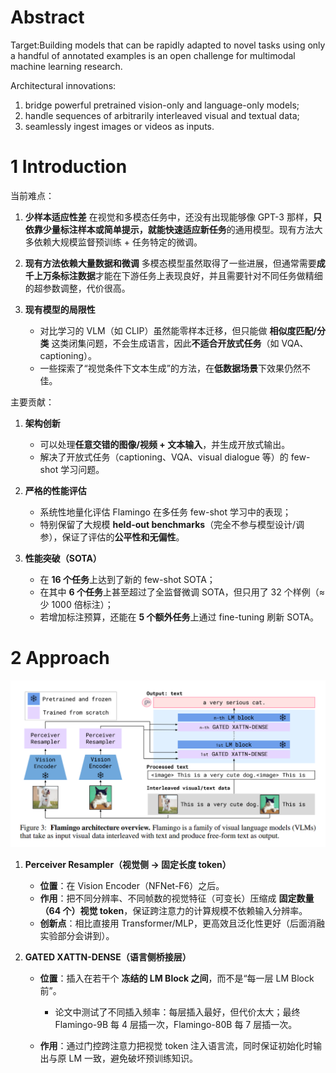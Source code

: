 # Abstract

Target:Building models that can be rapidly adapted to novel tasks using only a handful of annotated examples is an open challenge for multimodal machine learning research.

Architectural innovations:
1. bridge powerful pretrained vision-only and language-only models;
2. handle sequences of arbitrarily interleaved visual and textual data;
3. seamlessly ingest images or videos as inputs.

# 1 Introduction

当前难点：
1. **少样本适应性差**
   在视觉和多模态任务中，还没有出现能够像 GPT-3 那样，**只依靠少量标注样本或简单提示，就能快速适应新任务**的通用模型。现有方法大多依赖大规模监督预训练 + 任务特定的微调。

2. **现有方法依赖大量数据和微调**
   多模态模型虽然取得了一些进展，但通常需要**成千上万条标注数据**才能在下游任务上表现良好，并且需要针对不同任务做精细的超参数调整，代价很高。

3. **现有模型的局限性**

   * 对比学习的 VLM（如 CLIP）虽然能零样本迁移，但只能做 **相似度匹配/分类** 这类闭集问题，不会生成语言，因此**不适合开放式任务**（如 VQA、captioning）。
   * 一些探索了“视觉条件下文本生成”的方法，在**低数据场景**下效果仍然不佳。

主要贡献：
1. **架构创新**

   * 可以处理**任意交错的图像/视频 + 文本输入**，并生成开放式输出。
   * 解决了开放式任务（captioning、VQA、visual dialogue 等）的 few-shot 学习问题。

2. **严格的性能评估**

   * 系统性地量化评估 Flamingo 在多任务 few-shot 学习中的表现；
   * 特别保留了大规模 **held-out benchmarks**（完全不参与模型设计/调参），保证了评估的**公平性和无偏性**。

3. **性能突破（SOTA）**

   * 在 **16 个任务**上达到了新的 few-shot SOTA；
   * 在其中 **6 个任务**上甚至超过了全监督微调 SOTA，但只用了 32 个样例（≈少 1000 倍标注）；
   * 若增加标注预算，还能在 **5 个额外任务**上通过 fine-tuning 刷新 SOTA。

# 2 Approach

![](../../images/Flamingo_Figure_3.png)


1. **Perceiver Resampler（视觉侧 → 固定长度 token）**

   * **位置**：在 Vision Encoder（NFNet-F6）之后。
   * **作用**：把不同分辨率、不同帧数的视觉特征（可变长）压缩成 **固定数量（64 个）视觉 token**，保证跨注意力的计算规模不依赖输入分辨率。
   * **创新点**：相比直接用 Transformer/MLP，更高效且泛化性更好（后面消融实验部分会讲到）。

2. **GATED XATTN-DENSE（语言侧桥接层）**

   * **位置**：插入在若干个 **冻结的 LM Block 之间**，而不是“每一层 LM Block 前”。

     * 论文中测试了不同插入频率：每层插入最好，但代价太大；最终 Flamingo-9B 每 4 层插一次，Flamingo-80B 每 7 层插一次。
   * **作用**：通过门控跨注意力把视觉 token 注入语言流，同时保证初始化时输出与原 LM 一致，避免破坏预训练知识。


